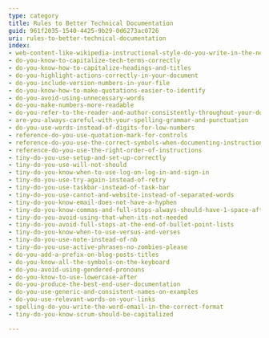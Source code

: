 ```yaml
---
type: category
title: Rules to Better Technical Documentation
guid: 961f2035-1540-4425-9b29-0d6273ac0726
uri: rules-to-better-technical-documentation
index:
- web-content-like-wikipedia-instructional-style-do-you-write-in-the-newsreader-and-eyewitness-style
- do-you-know-to-capitalize-tech-terms-correctly
- do-you-know-how-to-capitalize-headings-and-titles
- do-you-highlight-actions-correctly-in-your-document
- do-you-include-version-numbers-in-your-file
- do-you-know-how-to-make-quotations-easier-to-identify
- do-you-avoid-using-unnecessary-words
- do-you-make-numbers-more-readable
- do-you-refer-to-the-reader-and-author-consistently-throughout-your-document
- are-you-always-careful-with-your-spelling-grammar-and-punctuation
- do-you-use-words-instead-of-digits-for-low-numbers
- reference-do-you-use-quotation-mark-for-controls
- reference-do-you-use-the-correct-symbols-when-documenting-instructions
- reference-do-you-use-the-right-order-of-instructions
- tiny-do-you-use-setup-and-set-up-correctly
- tiny-do-you-use-will-not-should
- tiny-do-you-know-when-to-use-log-on-log-in-and-sign-in
- tiny-do-you-use-try-again-instead-of-retry
- tiny-do-you-use-taskbar-instead-of-task-bar
- tiny-do-you-use-cannot-and-website-instead-of-separated-words
- tiny-do-you-know-email-does-not-have-a-hyphen
- tiny-do-you-know-commas-and-full-stops-always-should-have-1-space-after-them
- tiny-do-you-avoid-using-that-when-its-not-needed
- tiny-do-you-avoid-full-stops-at-the-end-of-bullet-point-lists
- tiny-do-you-know-when-to-use-versus-and-verses
- tiny-do-you-use-note-instead-of-nb
- tiny-do-you-use-active-phrases-no-zombies-please
- do-you-add-a-prefix-on-blog-posts-titles
- do-you-know-all-the-symbols-on-the-keyboard
- do-you-avoid-using-gendered-pronouns
- do-you-know-to-use-lowercase-after
- do-you-produce-the-best-end-user-documentation
- do-you-use-generic-and-consistent-names-on-examples
- do-you-use-relevant-words-on-your-links
- spelling-do-you-write-the-word-email-in-the-correct-format
- tiny-do-you-know-scrum-should-be-capitalized

---
```



